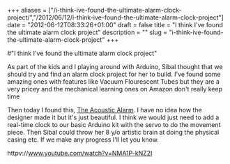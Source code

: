 +++
aliases = ["/i-think-ive-found-the-ultimate-alarm-clock-project/","/2012/06/12/i-think-ive-found-the-ultimate-alarm-clock-project"]
date = "2012-06-12T08:33:26+01:00"
draft = false
title = "I think I've found the ultimate alarm clock project"
description = ""
slug = "i-think-ive-found-the-ultimate-alarm-clock-project"
+++

#"I think I've found the ultimate alarm clock project"

As part of the kids and I playing around with Arduino, Sibal thought that we should try and find an alarm clock project for her to build. I've found some amazing ones with features like Vacuum Flourescent Tubes but they are a very pricey and the mechanical learning ones on Amazon don't really keep time

Then today I found this, <a href="http://www.jamiemcmahondesign.com/the-acoustic-alarm">The Acoustic Alarm</a>. I have no idea how the designer made it but it's just beautiful. I think we would just need to add a real-time clock to our basic Arduino kit with the servo to do the movement piece. Then Sibal could throw her 8 y/o artistic brain at doing the physical casing etc. If we make any progress I'll let you know.

httpv://www.youtube.com/watch?v=NMA1P-kNZ2I